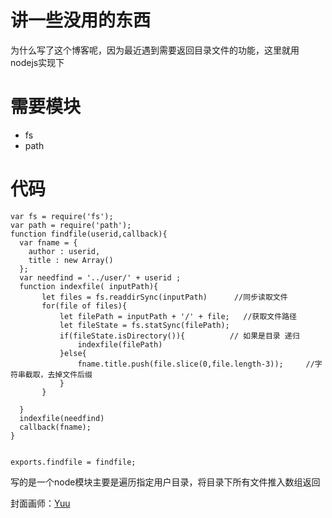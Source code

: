 # 讲一些没用的东西
为什么写了这个博客呢，因为最近遇到需要返回目录文件的功能，这里就用nodejs实现下

# 需要模块
* fs
* path

# 代码
```
var fs = require('fs');
var path = require('path');
function findfile(userid,callback){
  var fname = {
    author : userid,
    title : new Array()
  };
  var needfind = '../user/' + userid ;
  function indexfile( inputPath){
       let files = fs.readdirSync(inputPath)      //同步读取文件
       for(file of files){
           let filePath = inputPath + '/' + file;   //获取文件路径
           let fileState = fs.statSync(filePath);
           if(fileState.isDirectory()){          // 如果是目录 递归
               indexfile(filePath)
           }else{
               fname.title.push(file.slice(0,file.length-3));     //字符串截取，去掉文件后缀
           }
       }

  }
  indexfile(needfind)
  callback(fname);
}


exports.findfile = findfile;
```
写的是一个node模块主要是遍历指定用户目录，将目录下所有文件推入数组返回



封面画师：[Yuu]

[Yuu]:https://www.pixiv.net/member.php?id=3137712
